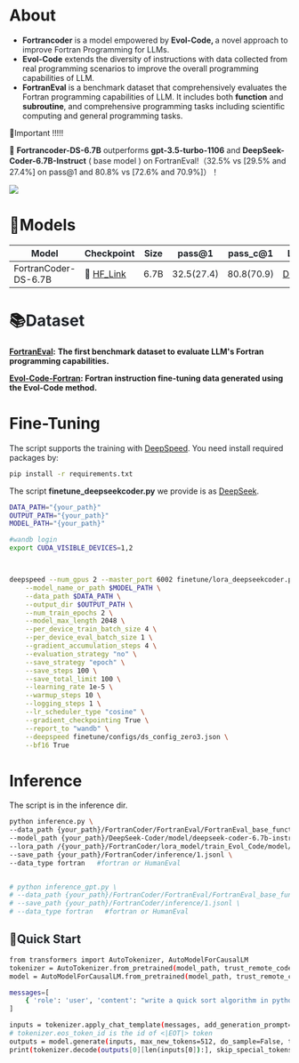 # About
+ **<font style="color:rgb(31, 35, 40);">Fortrancoder</font>**<font style="color:rgb(31, 35, 40);"> is a model empowered by </font>**<font style="color:rgb(31, 35, 40);">Evol-Code, </font>**<font style="color:rgb(31, 35, 40);">a novel approach to improve Fortran Programming for LLMs.</font>
+ **<font style="color:rgb(31, 35, 40);">Evol-Code</font>** extends the diversity of instructions with data collected from real programming scenarios to improve the overall programming capabilities of LLM.
+ **FortranEval** is a benchmark dataset that comprehensively evaluates the Fortran programming capabilities of LLM. It includes both **function** and **subroutine**, and comprehensive programming tasks including scientific computing and general programming tasks.

💫Important !!!!!

🏅 **<font style="color:rgb(31, 35, 40);">Fortrancoder-DS-6.7B</font>**<font style="color:rgb(31, 35, 40);"> outperforms </font>**<font style="color:rgb(31, 35, 40);">gpt-3.5-turbo-1106</font>**<font style="color:rgb(31, 35, 40);"> and </font>**<font style="color:rgb(31, 35, 40);">DeepSeek-Coder-6.7B-Instruct</font>**<font style="color:rgb(31, 35, 40);"> ( base model ) on FortranEval!（32.5% vs [29.5% and 27.4%] on pass@1 and 80.8% vs [72.6% and 70.9%]）！</font>

![](https://cdn.nlark.com/yuque/0/2024/png/38861830/1727250691535-0f8c97b0-4250-4b56-aea5-2b75fddf3952.png)

# 🤖Models
| **<font style="color:rgb(31, 35, 40);">Model</font>** | **<font style="color:rgb(31, 35, 40);">Checkpoint</font>** | **<font style="color:rgb(31, 35, 40);">Size</font>** | **<font style="color:rgb(31, 35, 40);">pass@1</font>** | **<font style="color:rgb(31, 35, 40);">pass_c@1</font>** | **<font style="color:rgb(31, 35, 40);">License</font>** |
| --- | --- | --- | --- | --- | --- |
| FortranCoder-DS-6.7B | <font style="color:rgb(31, 35, 40);">🤗</font><font style="color:rgb(31, 35, 40);"> </font>[HF_Link](https://huggingface.co/zzzzd/FortranCoder-DS-6.7B/tree/main) | 6.7B | 32.5(<font style="color:rgb(31, 35, 40);">27.4)</font> | 80.8(<font style="color:rgb(31, 35, 40);">70.9)</font> | [DeepSeek](https://github.com/deepseek-ai/DeepSeek-Coder/blob/main/LICENSE-MODEL) |


# 📚<font style="color:rgb(31, 35, 40);">Dataset</font>
[**FortranEval**](https://github.com/zhu-zhu-ding/FortranCoder/tree/main/FortranEval)**:** **The first benchmark dataset to evaluate LLM's Fortran programming capabilities.**

[**Evol-Code-Fortran**](https://github.com/zhu-zhu-ding/FortranCoder/blob/main/finetune/train_Evol_Code.json)**: Fortran instruction fine-tuning data generated using the Evol-Code method.**

# Fine-Tuning
<font style="color:rgb(31, 35, 40);">The script supports the training with </font>[DeepSpeed](https://github.com/microsoft/DeepSpeed)<font style="color:rgb(31, 35, 40);">. You need install required packages by:</font>

```bash
pip install -r requirements.txt
```

The script **<font style="color:rgb(31, 35, 40);">finetune_deepseekcoder.py</font>**<font style="color:rgb(31, 35, 40);"> </font>we provide is as [DeepSeek](https://github.com/zhu-zhu-ding/FortranCoder/tree/main/finetune).

```bash
DATA_PATH="{your_path}"
OUTPUT_PATH="{your_path}"
MODEL_PATH="{your_path}"

#wandb login
export CUDA_VISIBLE_DEVICES=1,2



deepspeed --num_gpus 2 --master_port 6002 finetune/lora_deepseekcoder.py \
    --model_name_or_path $MODEL_PATH \
    --data_path $DATA_PATH \
    --output_dir $OUTPUT_PATH \
    --num_train_epochs 2 \
    --model_max_length 2048 \
    --per_device_train_batch_size 4 \
    --per_device_eval_batch_size 1 \
    --gradient_accumulation_steps 4 \
    --evaluation_strategy "no" \
    --save_strategy "epoch" \
    --save_steps 100 \
    --save_total_limit 100 \
    --learning_rate 1e-5 \
    --warmup_steps 10 \
    --logging_steps 1 \
    --lr_scheduler_type "cosine" \
    --gradient_checkpointing True \
    --report_to "wandb" \
    --deepspeed finetune/configs/ds_config_zero3.json \
    --bf16 True
```

# Inference
The script is in the inference dir.

```bash
python inference.py \
--data_path {your_path}/FortranCoder/FortranEval/FortranEval_base_function.jsonl \
--model_path {your_path}/DeepSeek-Coder/model/deepseek-coder-6.7b-instruct \
--lora_path /{your_path}/FortranCoder/lora_model/train_Evol_Code/model/deepseek-coder-6.7b-instruct \
--save_path {your_path}/FortranCoder/inference/1.jsonl \
--data_type fortran   #fortran or HumanEval


# python inference_gpt.py \
# --data_path {your_path}/FortranCoder/FortranEval/FortranEval_base_function.jsonl \
# --save_path {your_path}/FortranCoder/inference/1.jsonl \
# --data_type fortran   #fortran or HumanEval
```

## 🚤<font style="color:rgb(31, 35, 40);">Quick Start</font>
```bash
from transformers import AutoTokenizer, AutoModelForCausalLM
tokenizer = AutoTokenizer.from_pretrained(model_path, trust_remote_code=True)
model = AutoModelForCausalLM.from_pretrained(model_path, trust_remote_code=True, torch_dtype=torch.bfloat16).cuda()

messages=[
    { 'role': 'user', 'content': "write a quick sort algorithm in python."}
]

inputs = tokenizer.apply_chat_template(messages, add_generation_prompt=True, return_tensors="pt").to(model.device)
# tokenizer.eos_token_id is the id of <|EOT|> token
outputs = model.generate(inputs, max_new_tokens=512, do_sample=False, top_k=50, top_p=0.95, num_return_sequences=1, eos_token_id=tokenizer.eos_token_id)
print(tokenizer.decode(outputs[0][len(inputs[0]):], skip_special_tokens=True))
```

